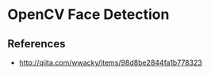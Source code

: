 OpenCV Face Detection
=====================



References
-----------

* http://qiita.com/wwacky/items/98d8be2844fa1b778323
